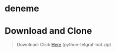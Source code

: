 # deneme
 # Download and Clone
 > Download: Click [Here](https://github.com/bilardocu/python-telgraf-bot/archive/master.zip) (python-telgraf-bot.zip)
